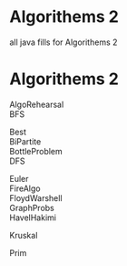 # Algorithems 2

all java fills for Algorithems 2 


# Algorithems 2
AlgoRehearsal	
BFS	

Best	
BiPartite	
BottleProblem	
DFS	

Euler	
FireAlgo	
FloydWarshell	
GraphProbs	
HavelHakimi	

Kruskal	

Prim
